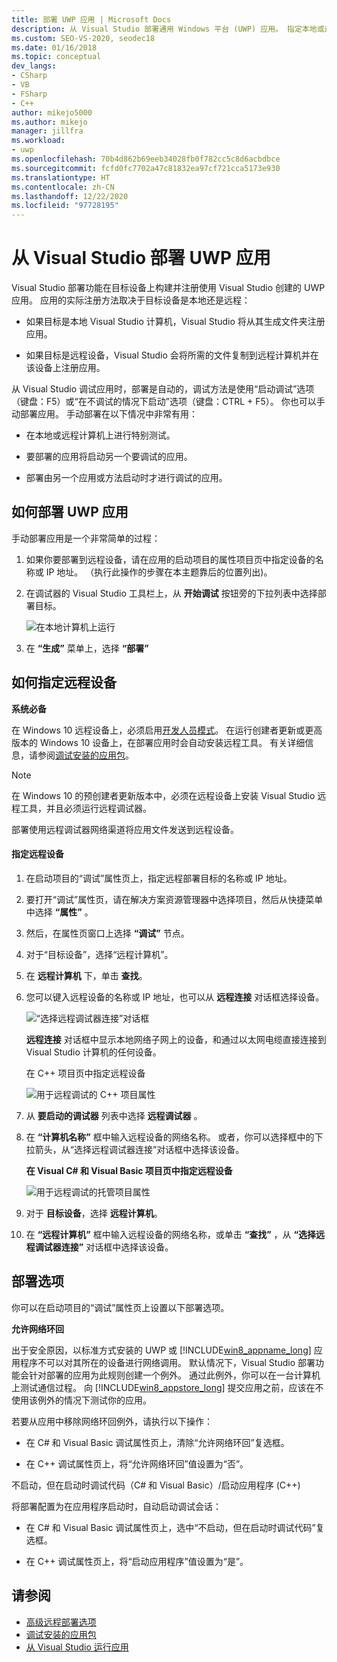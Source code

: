 ```yaml
---
title: 部署 UWP 应用 | Microsoft Docs
description: 从 Visual Studio 部署通用 Windows 平台 (UWP) 应用。 指定本地或远程目标设备以进行部署。 了解部署选项。
ms.custom: SEO-VS-2020, seodec18
ms.date: 01/16/2018
ms.topic: conceptual
dev_langs:
- CSharp
- VB
- FSharp
- C++
author: mikejo5000
ms.author: mikejo
manager: jillfra
ms.workload:
- uwp
ms.openlocfilehash: 70b4d862b69eeb34028fb0f782cc5c8d6acbdbce
ms.sourcegitcommit: fcfd0fc7702a47c81832ea97cf721cca5173e930
ms.translationtype: HT
ms.contentlocale: zh-CN
ms.lasthandoff: 12/22/2020
ms.locfileid: "97728195"
---
```

# <a name="deploy-uwp-apps-from-visual-studio"></a>从 Visual Studio 部署 UWP 应用

Visual Studio 部署功能在目标设备上构建并注册使用 Visual Studio 创建的 UWP 应用。 应用的实际注册方法取决于目标设备是本地还是远程：

- 如果目标是本地 Visual Studio 计算机，Visual Studio 将从其生成文件夹注册应用。

- 如果目标是远程设备，Visual Studio 会将所需的文件复制到远程计算机并在该设备上注册应用。

从 Visual Studio 调试应用时，部署是自动的，调试方法是使用“启动调试”选项（键盘：F5）或“在不调试的情况下启动”选项（键盘：CTRL + F5）。 你也可以手动部署应用。 手动部署在以下情况中非常有用：

- 在本地或远程计算机上进行特别测试。

- 要部署的应用将启动另一个要调试的应用。

- 部署由另一个应用或方法启动时才进行调试的应用。

## <a name="how-to-deploy-a-uwp-app"></a><a name="BKMK_How_to_deploy_a_Windows_Store_app"></a> 如何部署 UWP 应用
 手动部署应用是一个非常简单的过程：

1. 如果你要部署到远程设备，请在应用的启动项目的属性项目页中指定设备的名称或 IP 地址。 （执行此操作的步骤在本主题靠后的位置列出)。

2. 在调试器的 Visual Studio 工具栏上，从 **开始调试** 按钮旁的下拉列表中选择部署目标。

     ![在本地计算机上运行](../debugger/media/vsrun_f5_local.png "VSRUN_F5_Local")

3. 在 **“生成”** 菜单上，选择 **“部署”**

## <a name="how-to-specify-a-remote-device"></a><a name="BKMK_How_to_specify_a_remote_device"></a> 如何指定远程设备

**系统必备**

在 Windows 10 远程设备上，必须启用[开发人员模式](/windows/uwp/get-started/enable-your-device-for-development)。 在运行创建者更新或更高版本的 Windows 10 设备上，在部署应用时会自动安装远程工具。 有关详细信息，请参阅[调试安装的应用包](../debugger/debug-installed-app-package.md)。

> [!NOTE]
> 在 Windows 10 的预创建者更新版本中，必须在远程设备上安装 Visual Studio 远程工具，并且必须运行远程调试器。

部署使用远程调试器网络渠道将应用文件发送到远程设备。

#### <a name="to-specify-a-remote-device"></a>指定远程设备

1. 在启动项目的“调试”属性页上，指定远程部署目标的名称或 IP 地址。

2. 要打开“调试”属性页，请在解决方案资源管理器中选择项目，然后从快捷菜单中选择 **“属性”** 。

3. 然后，在属性页窗口上选择 **“调试”** 节点。

4. 对于“目标设备”，选择“远程计算机”。

5. 在 **远程计算机** 下，单击 **查找**。

6. 您可以键入远程设备的名称或 IP 地址，也可以从 **远程连接** 对话框选择设备。

    ![“选择远程调试器连接”对话框](../debugger/media/vsrun_selectremotedebuggerdlg.png "VSRUN_SelectRemoteDebuggerDlg")

    **远程连接** 对话框中显示本地网络子网上的设备，和通过以太网电缆直接连接到 Visual Studio 计算机的任何设备。

   在 C++ 项目页中指定远程设备

   ![用于远程调试的 C++ 项目属性](../debugger/media/vsrun_cpp_projprop_remote.png "VSRUN_CPP_ProjProp_Remote")

7. 从 **要启动的调试器** 列表中选择 **远程调试器** 。

8. 在 **“计算机名称”** 框中输入远程设备的网络名称。 或者，你可以选择框中的下拉箭头，从“选择远程调试器连接”对话框中选择该设备。

   **在 Visual C# 和 Visual Basic 项目页中指定远程设备**

   ![用于远程调试的托管项目属性](../debugger/media/vsrun_managed_projprop_remote.png "VSRUN_Managed_ProjProp_Remote")

9. 对于 **目标设备**，选择 **远程计算机**。

10. 在 **“远程计算机”** 框中输入远程设备的网络名称，或单击 **“查找”** ，从 **“选择远程调试器连接”** 对话框中选择该设备。

## <a name="deployment-options"></a><a name="BKMK_Deployment_options"></a> 部署选项

你可以在启动项目的“调试”属性页上设置以下部署选项。

**允许网络环回**

出于安全原因，以标准方式安装的 UWP 或 [!INCLUDE[win8_appname_long](../debugger/includes/win8_appname_long_md.md)] 应用程序不可以对其所在的设备进行网络调用。 默认情况下，Visual Studio 部署功能会针对部署的应用为此规则创建一个例外。 通过此例外，你可以在一台计算机上测试通信过程。 向 [!INCLUDE[win8_appstore_long](../debugger/includes/win8_appstore_long_md.md)] 提交应用之前，应该在不使用该例外的情况下测试你的应用。

若要从应用中移除网络环回例外，请执行以下操作：

- 在 C# 和 Visual Basic 调试属性页上，清除“允许网络环回”复选框。

- 在 C++ 调试属性页上，将“允许网络环回”值设置为“否”。

不启动，但在启动时调试代码（C# 和 Visual Basic）/启动应用程序 (C++)

将部署配置为在应用程序启动时，自动启动调试会话：

- 在 C# 和 Visual Basic 调试属性页上，选中“不启动，但在启动时调试代码”复选框。

- 在 C++ 调试属性页上，将“启动应用程序”值设置为“是”。

## <a name="see-also"></a>请参阅

- [高级远程部署选项](/windows/uwp/debug-test-perf/deploying-and-debugging-uwp-apps#advanced-remote-deployment-options)
- [调试安装的应用包](../debugger/debug-installed-app-package.md)
- [从 Visual Studio 运行应用](debugging-windows-store-and-windows-universal-apps.md)
